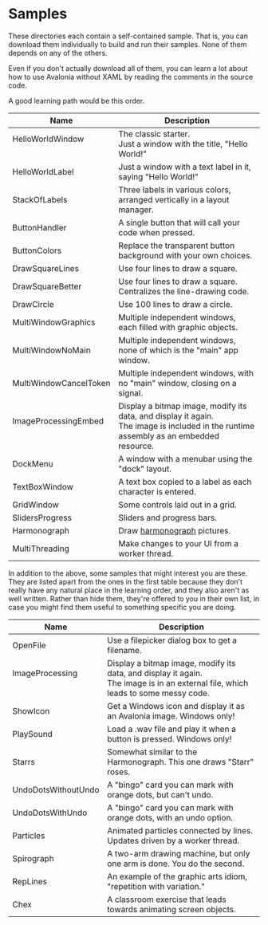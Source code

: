 # Samples

These directories each contain a self-contained sample. That is, you can download
them individually to build and run their samples. None of them depends on any of
the others.

Even if you don't actually download all of them, you can learn a lot about how to
use Avalonia without XAML by reading the comments in the source code.

A good learning path would be this order.

| Name                          | Description                                                              |
|-------------------------------|--------------------------------------------------------------------------|
| HelloWorldWindow<br>&nbsp;    | The classic starter.<br>Just a window with the title, "Hello World!"     |
| HelloWorldLabel               | Just a window with a text label in it, saying "Hello World!"             |
| StackOfLabels                 | Three labels in various colors, arranged vertically in a layout manager. |
| ButtonHandler                 | A single button that will call your code when pressed.                   |
| ButtonColors                  | Replace the transparent button background with your own choices.         |
| DrawSquareLines               | Use four lines to draw a square.                                         |
| DrawSquareBetter              | Use four lines to draw a square. Centralizes the line-drawing code.      |
| DrawCircle                    | Use 100 lines to draw a circle.                                          |
| MultiWindowGraphics           | Multiple independent windows, each filled with graphic objects.          |
| MultiWindowNoMain             | Multiple independent windows, none of which is the "main" app window.    |
| MultiWindowCancelToken        | Multiple independent windows, with no "main" window, closing on a signal.|
| ImageProcessingEmbed<br>&nbsp;| Display a bitmap image, modify its data, and display it again.<br>The image is included in the runtime assembly as an embedded resource.   |
| DockMenu                      | A window with a menubar using the "dock" layout.                         |
| TextBoxWindow                 | A text box copied to a label as each character is entered.               |
| GridWindow                    | Some controls laid out in a grid.                                        |
| SlidersProgress               | Sliders and progress bars.                                               |
| Harmonograph                  | Draw [harmonograph](https://en.wikipedia.org/wiki/Harmonograph) pictures.|
| MultiThreading                | Make changes to your UI from a worker thread.                            |

In addition to the above, some samples that might interest you are these. They are listed apart from
the ones in the first table because they don't really have any natural place in the learning order, and
they also aren't as well written. Rather than hide them, they're offered to you in their own list, in case
you might find them useful to something specific you are doing.

| Name                       | Description                                                              |
|----------------------------|--------------------------------------------------------------------------|
| OpenFile                   | Use a filepicker dialog box to get a filename.                           |
| ImageProcessing<br>&nbsp;  | Display a bitmap image, modify its data, and display it again.<br>The image is in an external file, which leads to some messy code.|
| ShowIcon                   | Get a Windows icon and display it as an Avalonia image. Windows only!    |
| PlaySound                  | Load a .wav file and play it when a button is pressed. Windows only!     |
| Starrs                     | Somewhat similar to the Harmonograph. This one draws "Starr" roses.      |
| UndoDotsWithoutUndo        | A "bingo" card you can mark with orange dots, but can't undo.            |
| UndoDotsWithUndo           | A "bingo" card you can mark with orange dots, with an undo option.       |
| Particles                  | Animated particles connected by lines. Updates driven by a worker thread.|
| Spirograph                 | A two-arm drawing machine, but only one arm is done. You do the second.  |
| RepLines                   | An example of the graphic arts idiom, "repetition with variation."       |
| Chex						 | A classroom exercise that leads towards animating screen objects.        |